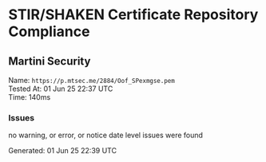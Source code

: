 # STIR/SHAKEN Certificate Repository Compliance

## Martini Security

Name: `https://p.mtsec.me/2884/Oof_SPexmgse.pem`\
Tested At: 01 Jun 25 22:37 UTC\
Time: 140ms

### Issues

no warning, or error, or notice date level issues were found

Generated: 01 Jun 25 22:39 UTC